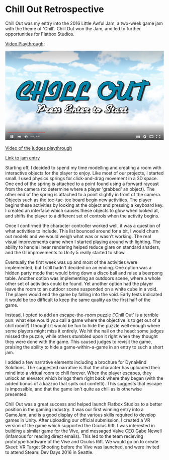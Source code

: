 # Chill Out Retrospective

Chill Out was my entry into the 2016 Little Awful Jam, a two-week game jam with the theme of 'Chill'. Chill Out won the Jam, and led to further opportunities for Flatbox Studios.

[Video Playthrough](https://www.youtube.com/watch?v=iCu9sh_6b0k):

[![Chill Out](ChillOutYoutubeThumb.png)](https://youtu.be/iCu9sh_6b0k "Chill Out")

[Video of the judges playthrough](https://youtu.be/-XeKaYpX4W8?list=PLvsRQ9bQ1QDPDQAN2DNRjz5AYpXCbq0FX&t=2161)

[Link to jam entry](http://www.awfuljams.com/little-awful-2016/games/chill-out)

Starting off, I decided to spend my time modelling and creating a room with interactive objects for the player to enjoy. Like most of our projects, I started small. I used physics springs for click-and-drag movement in a 3D space. One end of the spring is attached to a point found using a forward raycast from the camera (to determine where a player 'grabbed' an object). The other end of the spring is attached to a point slightly in front of the camera. Objects such as the toc-tac-toe board begin new activities. The player begins these activities by looking at the object and pressing a keyboard key. I created an interface which causes these objects to glow when looked at, and shifts the player to a different set of controls when the activity begins.

Once I confirmed the character controller worked well, it was a question of what activities to include. This list bounced around for a bit, I would churn out models and we would weigh what was or wasn't working. The real visual improvements came when I started playing around with lighting. The ability to handle linear rendering helped reduce glare on standard shaders, and the GI improvements to Unity 5 really started to show.

Eventually the first week was up and most of the activities were implemented, but I still hadn't decided on an ending. One option was a hidden party mode that would bring down a disco ball and raise a beerpong table. Another option was implementing an outdoors scene, where a whole other set of activities could be found. Yet another option had the player leave the room to an outdoor scene suspended on a white cube in a void. The player would end the game by falling into the void. Early tests indicated it would be too difficult to keep the same quality as the first half of the game.

Instead, I opted to add an escape-the-room puzzle ('Chill Out' is a terrible pun: what else would you call a game where the objective is to get out of a chill room?) I thought it would be fun to hide the puzzle well enough where some players might miss it entirely. We hit the nail on the head: some judges missed the puzzle, while others stumbled upon it right when they thought they were done with the game. This caused judges to revisit the game, praising the ability to hide a game-within-a-game in an entry to such a short jam.

I added a few narrative elements including a brochure for DynaMind Solutions. The suggested narrative is that the character has uploaded their mind into a virtual room to chill forever. When the player escapes, they unlock an elevator which brings them right back where they began (with the added bonus of a kazzoo that spits out confetti). This suggests that escape is impossible, and that the game isn't quite as chill as is otherwise presented.

Chill Out was a great success and helped launch Flatbox Studios to a better position in the gaming industry. It was our first winning entry into a GameJam, and is a good display of the various skills required to develop games in Unity. After uploading our official submission, I created a VR version of the game which supported the Oculus Rift. I was interested in building a similar game for the Vive, and messaged Valve CEO Gabe Newell (infamous for reading direct emails). This led to the team recieving prototype hardware of the Vive and Oculus Rift. We would go on to create Skeet: VR Target Shooting before the Vive was launched, and were invited to attend Steam: Dev Days 2016 in Seattle.
